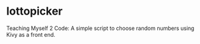 # lottopicker
Teaching Myself 2 Code: A simple script to choose random numbers using Kivy as a front end.

